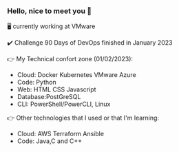 ### Hello, nice to meet you 👋

🖥️ currently working at VMware

✔️ Challenge 90 Days of DevOps finished in January 2023

👉 My Technical confort zone (01/02/2023):

- Cloud: Docker Kubernetes VMware Azure
- Code: Python
- Web: HTML CSS Javascript
- Database:PostGreSQL
- CLI: PowerShell/PowerCLI, Linux

👉 Other technologies that I used or that I'm learning:

- Cloud: AWS Terraform Ansible
- Code: Java,C and C++

